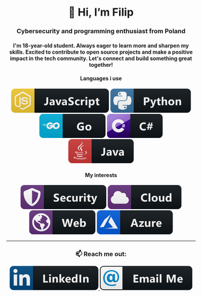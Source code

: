 <h1 align="center">👋 Hi, I’m Filip</h1>
<h3 align="center">Cybersecurity and programming enthusiast from Poland</h3>
<h4 align="center">I'm 18-year-old student. Always eager to learn more and sharpen my skills. Excited to contribute to open source projects and make a positive impact in the tech community. Let's connect and build something great together!</h4>
<h4 align="center">Languages i use</h4>
<div align="center" style="margin-bottom: 10px">
  <img src="https://github.com/MikeCodesDotNET/ColoredBadges/raw/master/svg/dev/languages/js.svg" alt="js" style="max-width: 100%;">
  <img src="https://github.com/MikeCodesDotNET/ColoredBadges/raw/master/svg/dev/languages/python.svg" alt="python" style="max-width: 100%;">
  <img src="https://github.com/MikeCodesDotNET/ColoredBadges/raw/master/svg/dev/languages/go.svg" alt="go" style="max-width: 100%;">
  <img src="https://github.com/MikeCodesDotNET/ColoredBadges/raw/master/svg/dev/languages/csharp.svg" alt="csharp" style="max-width: 100%;">
  <img src="https://github.com/MikeCodesDotNET/ColoredBadges/raw/master/svg/dev/languages/java.svg" alt="flutter" style="max-width: 100%;">
</div>
<h4 align = "center"> My interests</h4>
<div align="center" style="margin-bottom: 10px">
  <img src="https://github.com/MikeCodesDotNET/ColoredBadges/raw/master/svg/dev/misc/security.svg" alt="security" style="max-width: 100%;">
  <img src="https://github.com/MikeCodesDotNET/ColoredBadges/raw/master/svg/dev/misc/cloud.svg" alt="cloud" style="max-width: 100%;">
  <img src="https://github.com/MikeCodesDotNET/ColoredBadges/raw/master/svg/dev/misc/web.svg" alt="web" style="max-width: 100%;">
  <img src="https://github.com/MikeCodesDotNET/ColoredBadges/raw/master/svg/dev/services/azure.svg" alt="azure" style="max-width: 100%;">
</div>
<hr />	


<h3 align="center">📫 Reach me out:</h3>
<div align="center">
  <a href="https://www.linkedin.com/in/filip-slendakowski/">
    <img src="https://github.com/MikeCodesDotNET/ColoredBadges/raw/master/svg/social/linkedin.svg" alt="linkedin" style="max-width: 100%;">
  </a>
  <a href="mailto:filip.slendakowski@gmail.com">
    <img src="https://github.com/MikeCodesDotNET/ColoredBadges/raw/master/svg/social/email_me.svg" alt="twitter" style="max-width: 100%;">
  </a>
  
</div>

